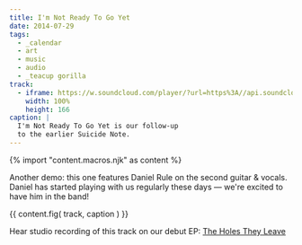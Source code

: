```yaml
---
title: I'm Not Ready To Go Yet
date: 2014-07-29
tags:
  - _calendar
  - art
  - music
  - audio
  - _teacup gorilla
track:
  - iframe: https://w.soundcloud.com/player/?url=https%3A//api.soundcloud.com/tracks/159561832&amp;color=ff0000&amp;auto_play=false&amp;hide_related=false&amp;show_comments=true&amp;show_user=true&amp;show_reposts=false
    width: 100%
    height: 166
caption: |
  I'm Not Ready To Go Yet is our follow-up
  to the earlier Suicide Note.
---
```

{% import "content.macros.njk" as content %}

Another demo:
this one features Daniel Rule on the second guitar & vocals.
Daniel has started playing with us regularly these days —
we're excited to have him in the band!

{{ content.fig(
  track,
  caption
) }}

Hear studio recording of this track
on our debut EP:
[The Holes They Leave](/projects/holes-they-leave/)

